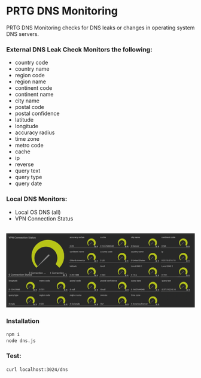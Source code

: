 # PRTG DNS Monitoring

<p>PRTG DNS Monitoring checks for DNS leaks or changes in operating system DNS servers.</p>
 
<h3>External DNS Leak Check Monitors the following:</h3> 
<ul>
<li>country code</li>
<li>country name</li>
<li>region code</li>
<li>region name</li>
<li>continent code</li>
<li>continent name</li>
<li>city name</li>
<li>postal code</li>
<li>postal confidence</li>
<li>latitude</li>
<li>longitude</li>
<li>accuracy radius</li>
<li>time zone</li>
<li>metro code</li>
<li>cache</li>
<li>ip</li>
<li>reverse</li>
<li>query text</li>
<li>query type</li>
<li>query date</li>
</ul>
<h3>Local DNS Monitors: </h3>
<ul>
<li>Local OS DNS (all)</li>
<li>VPN Connection Status</li>
</ul>
</br>

<img src="./dnsleak.webp">

### Installation

`npm i`</br>
`node dns.js`

### Test:

`curl localhost:3024/dns`
